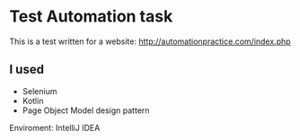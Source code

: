 # Test Automation task
This is a test written for a website: http://automationpractice.com/index.php
## I used
* Selenium
* Kotlin
* Page Object Model design pattern

Enviroment: IntelliJ IDEA
